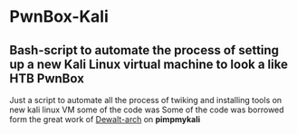 # PwnBox-Kali
Bash-script to automate the process of setting up a new Kali Linux virtual machine to look a like HTB PwnBox
---

Just a script to automate all the process of twiking and installing tools on new kali linux VM
some of the code was Some of the code was borrowed form the great work of [Dewalt-arch](https://github.com/Dewalt-arch/pimpmykali) on **pimpmykali**
